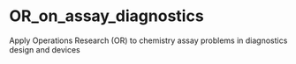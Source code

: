 # OR_on_assay_diagnostics
Apply Operations Research (OR) to chemistry assay problems in diagnostics design and devices
